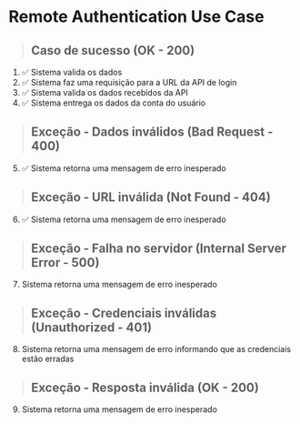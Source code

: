 # Remote Authentication Use Case

> ## Caso de sucesso (OK - 200)
1. ✅ Sistema valida os dados
2. ✅ Sistema faz uma requisição para a URL da API de login
3. ✅ Sistema valida os dados recebidos da API
4. ✅ Sistema entrega os dados da conta do usuário

> ## Exceção - Dados inválidos (Bad Request - 400)
5. ✅ Sistema retorna uma mensagem de erro inesperado

> ## Exceção - URL inválida (Not Found - 404)
6. ✅ Sistema retorna uma mensagem de erro inesperado

> ## Exceção - Falha no servidor (Internal Server Error - 500)
7. Sistema retorna uma mensagem de erro inesperado

> ## Exceção - Credenciais inválidas (Unauthorized - 401)
8. Sistema retorna uma mensagem de erro informando que as credenciais estão erradas

> ## Exceção - Resposta inválida (OK - 200)
9. Sistema retorna uma mensagem de erro inesperado